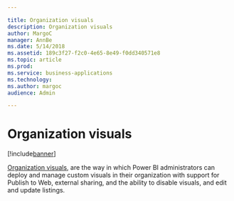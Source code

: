 ```yaml
---

title: Organization visuals
description: Organization visuals
author: MargoC
manager: AnnBe
ms.date: 5/14/2018
ms.assetid: 189c3f27-f2c0-4e65-8e49-f0dd340571e8
ms.topic: article
ms.prod: 
ms.service: business-applications
ms.technology: 
ms.author: margoc
audience: Admin

---
```

#  Organization visuals




[!include[banner](../../../../includes/banner.md)]

[Organization
visuals](https://docs.microsoft.com/en-us/power-bi/power-bi-custom-visuals-organization),
are the way in which Power BI administrators can deploy and manage custom
visuals in their organization with support for Publish to Web, external sharing,
and the ability to disable visuals, and edit and update listings.
